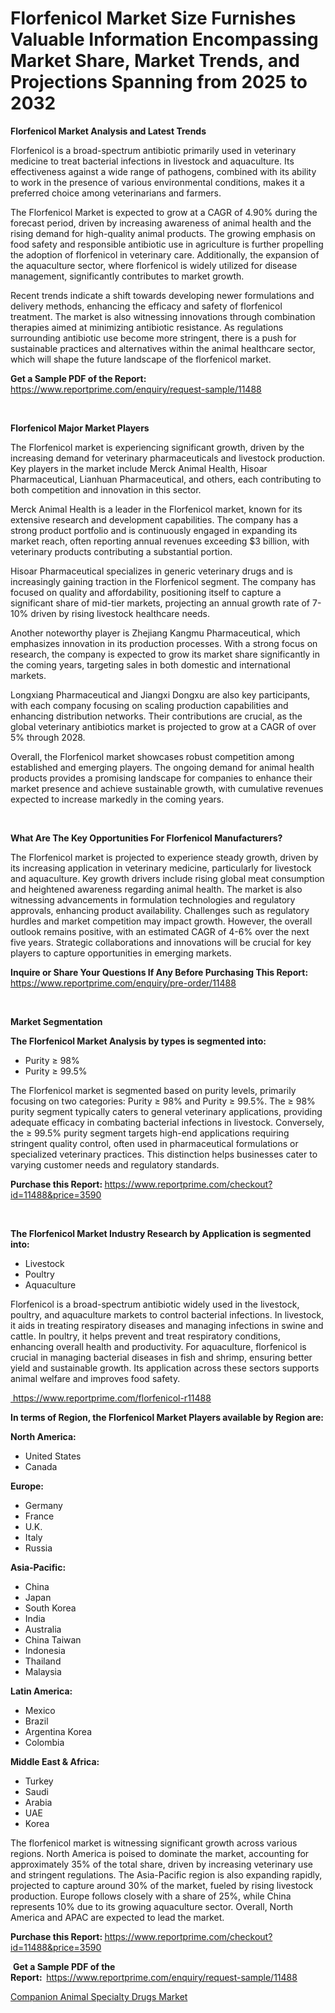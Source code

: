 <p><h1>Florfenicol Market Size Furnishes Valuable Information Encompassing Market Share, Market Trends, and Projections Spanning from 2025 to 2032</h1></p><p><strong>Florfenicol Market Analysis and Latest Trends</strong></p>
<p><p>Florfenicol is a broad-spectrum antibiotic primarily used in veterinary medicine to treat bacterial infections in livestock and aquaculture. Its effectiveness against a wide range of pathogens, combined with its ability to work in the presence of various environmental conditions, makes it a preferred choice among veterinarians and farmers. </p><p>The Florfenicol Market is expected to grow at a CAGR of 4.90% during the forecast period, driven by increasing awareness of animal health and the rising demand for high-quality animal products. The growing emphasis on food safety and responsible antibiotic use in agriculture is further propelling the adoption of florfenicol in veterinary care. Additionally, the expansion of the aquaculture sector, where florfenicol is widely utilized for disease management, significantly contributes to market growth. </p><p>Recent trends indicate a shift towards developing newer formulations and delivery methods, enhancing the efficacy and safety of florfenicol treatment. The market is also witnessing innovations through combination therapies aimed at minimizing antibiotic resistance. As regulations surrounding antibiotic use become more stringent, there is a push for sustainable practices and alternatives within the animal healthcare sector, which will shape the future landscape of the florfenicol market.</p></p>
<p><strong>Get a Sample PDF of the Report:&nbsp;</strong> <a href="https://www.reportprime.com/enquiry/request-sample/11488?utm_campaign=3532&utm_medium=2&utm_source=Github&utm_content=ia&utm_term=20032025&utm_id=florfenicol">https://www.reportprime.com/enquiry/request-sample/11488</a></p>
<p>&nbsp;</p>
<p><strong>Florfenicol Major Market Players</strong></p>
<p><p>The Florfenicol market is experiencing significant growth, driven by the increasing demand for veterinary pharmaceuticals and livestock production. Key players in the market include Merck Animal Health, Hisoar Pharmaceutical, Lianhuan Pharmaceutical, and others, each contributing to both competition and innovation in this sector.</p><p>Merck Animal Health is a leader in the Florfenicol market, known for its extensive research and development capabilities. The company has a strong product portfolio and is continuously engaged in expanding its market reach, often reporting annual revenues exceeding $3 billion, with veterinary products contributing a substantial portion.</p><p>Hisoar Pharmaceutical specializes in generic veterinary drugs and is increasingly gaining traction in the Florfenicol segment. The company has focused on quality and affordability, positioning itself to capture a significant share of mid-tier markets, projecting an annual growth rate of 7-10% driven by rising livestock healthcare needs.</p><p>Another noteworthy player is Zhejiang Kangmu Pharmaceutical, which emphasizes innovation in its production processes. With a strong focus on research, the company is expected to grow its market share significantly in the coming years, targeting sales in both domestic and international markets.</p><p>Longxiang Pharmaceutical and Jiangxi Dongxu are also key participants, with each company focusing on scaling production capabilities and enhancing distribution networks. Their contributions are crucial, as the global veterinary antibiotics market is projected to grow at a CAGR of over 5% through 2028.</p><p>Overall, the Florfenicol market showcases robust competition among established and emerging players. The ongoing demand for animal health products provides a promising landscape for companies to enhance their market presence and achieve sustainable growth, with cumulative revenues expected to increase markedly in the coming years.</p></p>
<p>&nbsp;</p>
<p><strong>What Are The Key Opportunities For Florfenicol Manufacturers?</strong></p>
<p><p>The Florfenicol market is projected to experience steady growth, driven by its increasing application in veterinary medicine, particularly for livestock and aquaculture. Key growth drivers include rising global meat consumption and heightened awareness regarding animal health. The market is also witnessing advancements in formulation technologies and regulatory approvals, enhancing product availability. Challenges such as regulatory hurdles and market competition may impact growth. However, the overall outlook remains positive, with an estimated CAGR of 4-6% over the next five years. Strategic collaborations and innovations will be crucial for key players to capture opportunities in emerging markets.</p></p>
<p><strong>Inquire or Share Your Questions If Any Before Purchasing This Report:</strong> <a href="https://www.reportprime.com/enquiry/pre-order/11488?utm_campaign=3532&utm_medium=2&utm_source=Github&utm_content=ia&utm_term=20032025&utm_id=florfenicol">https://www.reportprime.com/enquiry/pre-order/11488</a></p>
<p>&nbsp;</p>
<p><strong>Market Segmentation</strong></p>
<p><strong>The Florfenicol Market Analysis by types is segmented into:</strong></p>
<p><ul><li>Purity ≥ 98%</li><li>Purity ≥ 99.5%</li></ul></p>
<p><p>The Florfenicol market is segmented based on purity levels, primarily focusing on two categories: Purity ≥ 98% and Purity ≥ 99.5%. The ≥ 98% purity segment typically caters to general veterinary applications, providing adequate efficacy in combating bacterial infections in livestock. Conversely, the ≥ 99.5% purity segment targets high-end applications requiring stringent quality control, often used in pharmaceutical formulations or specialized veterinary practices. This distinction helps businesses cater to varying customer needs and regulatory standards.</p></p>
<p><strong>Purchase this Report:&nbsp;</strong><a href="https://www.reportprime.com/checkout?id=11488&price=3590&utm_campaign=3532&utm_medium=2&utm_source=Github&utm_content=ia&utm_term=20032025&utm_id=florfenicol">https://www.reportprime.com/checkout?id=11488&price=3590</a></p>
<p>&nbsp;</p>
<p><strong>The Florfenicol Market Industry Research by Application is segmented into:</strong></p>
<p><ul><li>Livestock</li><li>Poultry</li><li>Aquaculture</li></ul></p>
<p><p>Florfenicol is a broad-spectrum antibiotic widely used in the livestock, poultry, and aquaculture markets to control bacterial infections. In livestock, it aids in treating respiratory diseases and managing infections in swine and cattle. In poultry, it helps prevent and treat respiratory conditions, enhancing overall health and productivity. For aquaculture, florfenicol is crucial in managing bacterial diseases in fish and shrimp, ensuring better yield and sustainable growth. Its application across these sectors supports animal welfare and improves food safety.</p></p>
<p><a href="https://www.reportprime.com/florfenicol-r11488?utm_campaign=3532&utm_medium=2&utm_source=Github&utm_content=ia&utm_term=20032025&utm_id=florfenicol">&nbsp;https://www.reportprime.com/florfenicol-r11488</a></p>
<p><strong>In terms of Region, the Florfenicol Market Players available by Region are:</strong></p>
<p>
    <p> <strong> North America: </strong>
        <ul>
            <li>United States</li>
            <li>Canada</li>
        </ul>
        </p> 
    <p> <strong> Europe: </strong>
        <ul>
            <li>Germany</li>
            <li>France</li>
            <li>U.K.</li>
            <li>Italy</li>
            <li>Russia</li>
        </ul>
        </p> 
    <p> <strong> Asia-Pacific: </strong>
        <ul>
            <li>China</li>
            <li>Japan</li>
            <li>South Korea</li>
            <li>India</li>
            <li>Australia</li>
            <li>China Taiwan</li>
            <li>Indonesia</li>
            <li>Thailand</li>
            <li>Malaysia</li>
        </ul>
        </p> 
    <p> <strong> Latin America: </strong>
        <ul>
            <li>Mexico</li>
            <li>Brazil</li>
            <li>Argentina Korea</li>
            <li>Colombia</li>
        </ul>
        </p> 
    <p> <strong> Middle East & Africa: </strong>
        <ul>
            <li>Turkey</li>
            <li>Saudi</li>
            <li>Arabia</li>
            <li>UAE</li>
            <li>Korea</li>
        </ul>
    </p>
    </p>
<p><p>The florfenicol market is witnessing significant growth across various regions. North America is poised to dominate the market, accounting for approximately 35% of the total share, driven by increasing veterinary use and stringent regulations. The Asia-Pacific region is also expanding rapidly, projected to capture around 30% of the market, fueled by rising livestock production. Europe follows closely with a share of 25%, while China represents 10% due to its growing aquaculture sector. Overall, North America and APAC are expected to lead the market.</p></p>
<p><strong>Purchase this Report: </strong><a href="https://www.reportprime.com/checkout?id=11488&price=3590&utm_campaign=3532&utm_medium=2&utm_source=Github&utm_content=ia&utm_term=20032025&utm_id=florfenicol">https://www.reportprime.com/checkout?id=11488&price=3590</a></p>
<p>&nbsp;<strong>Get a Sample PDF of the Report:&nbsp;&nbsp;</strong><a href="https://www.reportprime.com/enquiry/request-sample/11488?utm_campaign=3532&utm_medium=2&utm_source=Github&utm_content=ia&utm_term=20032025&utm_id=florfenicol">https://www.reportprime.com/enquiry/request-sample/11488</a></p>
<p><strong></strong></p>
<p><p><a href="https://github.com/SanjidaKhan901/Market-Research-Report-List-2/blob/main/companion-animal-specialty-drugs-market.md?utm_campaign=3532&utm_medium=2&utm_source=Github&utm_content=ia&utm_term=20032025&utm_id=florfenicol">Companion Animal Specialty Drugs Market</a></p></p>